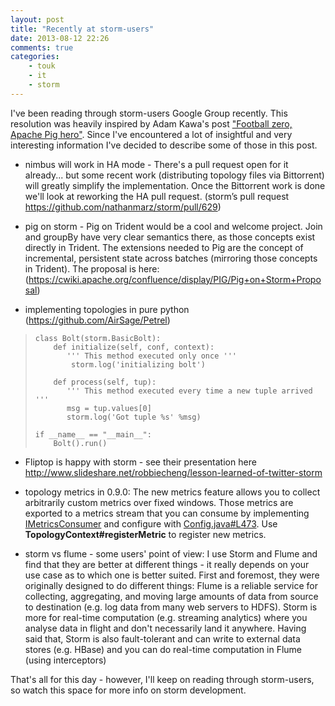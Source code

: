 ```yaml
---
layout: post
title: "Recently at storm-users"
date: 2013-08-12 22:26
comments: true
categories: 
    - touk
    - it
    - storm
---
```

I've been reading through storm-users Google Group recently. This
resolution was heavily inspired by Adam Kawa's post ["Football zero,
Apache Pig hero"][1]. Since I've encountered a lot of insightful and very interesting
information I've decided to describe some of those in this post.

<!-- more -->

- nimbus will work in HA mode - There's a pull request open for it already... but some
recent work (distributing topology files via Bittorrent) will greatly
simplify the implementation. Once the Bittorrent work is done we'll look
at reworking the HA pull request. (storm’s pull request
https://github.com/nathanmarz/storm/pull/629)

- pig on storm - Pig on Trident would be a cool and welcome project. Join
and groupBy have very clear semantics there, as those concepts exist
directly in Trident. The extensions needed to Pig are the concept of
incremental, persistent state across batches (mirroring those concepts
in Trident). The proposal is here: 
(https://cwiki.apache.org/confluence/display/PIG/Pig+on+Storm+Proposal)

- implementing topologies in pure python (https://github.com/AirSage/Petrel) 

>     class Bolt(storm.BasicBolt):
>         def initialize(self, conf, context):
>            ''' This method executed only once '''
>             storm.log('initializing bolt')
>         
>         def process(self, tup):
>            ''' This method executed every time a new tuple arrived '''       
>            msg = tup.values[0]
>            storm.log('Got tuple %s' %msg)
>                      
>     if __name__ == "__main__":
>         Bolt().run()

- Fliptop is happy with storm - see their presentation here http://www.slideshare.net/robbiecheng/lesson-learned-of-twitter-storm

- topology metrics in 0.9.0: The new metrics feature allows you to collect
arbitrarily custom metrics over fixed windows. Those metrics are
exported to a metrics stream that you can consume by implementing
[IMetricsConsumer][2] and configure with [Config.java#L473][3].
Use **TopologyContext#registerMetric** to register new metrics.


- storm vs flume - some users' point of view: I use Storm and Flume and find that they are better at
different things - it really depends on your use case as to which one is
better suited. First and foremost, they were originally designed to do
different things: Flume is a reliable service for collecting,
aggregating, and moving large amounts of data from source to destination
(e.g. log data from many web servers to HDFS). Storm is more for
real-time computation (e.g. streaming analytics) where you analyse data
in flight and don't necessarily land it anywhere. Having said that,
Storm is also fault-tolerant and can write to external data stores (e.g.
HBase) and you can do real-time computation in Flume (using
interceptors)

That's all for this day - however, I'll keep on reading through storm-users, so watch this space for more info on storm development.

  [1]: http://hakunamapdata.com/football-zero-apache-pig-hero-the-essence-from-hundreds-of-posts-from-apache-pig-user-mailing-list/
  [2]: https://github.com/nathanmarz/storm/blob/master/storm-core/src/jvm/backtype/storm/metric/api/IMetricsConsumer.java
  [3]: https://github.com/nathanmarz/storm/blob/master/storm-core/src/jvm/backtype/storm/Config.java#L473

